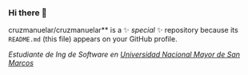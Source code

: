 ### Hi there 👋

cruzmanuelar/cruzmanuelar** is a ✨ _special_ ✨ repository because its `README.md` (this file) appears on your GitHub profile.
<p><em>Estudiante de Ing de Software en <a href="https://unmsm.edu.pe/">Universidad Nacional Mayor de San Marcos</a></em></p>
